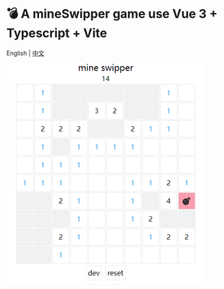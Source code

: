 # 💣 A mineSwipper game use  Vue 3 + Typescript + Vite

English | [中文](./README.zh.md)

![](./image/README/Snipaste_2022-03-20_15-25-14.png)
